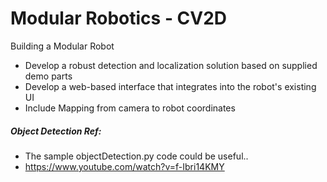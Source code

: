 # Modular Robotics - CV2D
Building a Modular Robot

- Develop a robust detection and localization solution based on supplied demo parts
- Develop a web-based interface that integrates into the robot's existing UI
- Include Mapping from camera to robot coordinates

##### Object Detection Ref:
- The sample objectDetection.py code could be useful..
- https://www.youtube.com/watch?v=f-Ibri14KMY